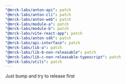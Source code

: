 ```yaml
---
"@mrck-labs/anton-api": patch
"@mrck-labs/anton-cli": patch
"@mrck-labs/anton-web": patch
"@mrck-labs/module-a": patch
"@mrck-labs/module-b": patch
"@mrck-labs/vite-react-app": patch
"@mrck-labs/anton-sdk": patch
"@mrck-labs/api-interface": patch
"@mrck-labs/lib-a": patch
"@mrck-labs/lib-b-non-releasable": patch
"@mrck-labs/lib-c-non-releasable-typescript": patch
"@mrck-labs/utils": patch
---
```


Just bump and try to release first
